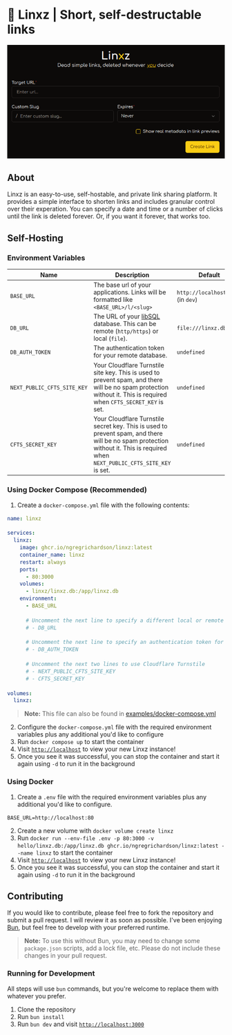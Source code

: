 # 🔗 Linxz | Short, self-destructable links

<p align="center">
    <img src="repo/preview.png" />
</p>


## About

Linxz is an easy-to-use, self-hostable, and private link sharing platform. It provides a simple interface to shorten links and includes granular control over their experation. You can specify a date and time or a number of clicks until the link is deleted forever. Or, if you want it forever, that works too.

## Self-Hosting

### Environment Variables

| Name                        | Description                                                                                                                                                                    | Default                            | Required |
| --------------------------- | ------------------------------------------------------------------------------------------------------------------------------------------------------------------------------ | ---------------------------------- | -------- |
| `BASE_URL`                  | The base url of your applications. Links will be formatted like `<BASE_URL>/l/<slug>`                                                                                          | `http://localhost:3000` (in `dev`) | ✅        |
| `DB_URL`                    | The URL of your [libSQL](https://github.com/tursodatabase/libsql) database. This can be remote (`http/https`) or local (`file`).                                               | `file:///linxz.db`                 |          |
| `DB_AUTH_TOKEN`             | The authentication token for your remote database.                                                                                                                             | `undefined`                        |          |
| `NEXT_PUBLIC_CFTS_SITE_KEY` | Your Cloudflare Turnstile site key. This is used to prevent spam, and there will be no spam protection without it. This is required when `CFTS_SECRET_KEY` is set.             | `undefined`                        |          |
| `CFTS_SECRET_KEY`           | Your Cloudflare Turnstile secret key. This is used to prevent spam, and there will be no spam protection without it. This is required when `NEXT_PUBLIC_CFTS_SITE_KEY` is set. | `undefined`                        |          |

### Using Docker Compose (Recommended)
1. Create a `docker-compose.yml` file with the following contents:
```yaml
name: linxz

services:
  linxz:
    image: ghcr.io/ngregrichardson/linxz:latest
    container_name: linxz
    restart: always
    ports:
      - 80:3000
    volumes:
      - linxz/linxz.db:/app/linxz.db
    environment:
      - BASE_URL

      # Uncomment the next line to specify a different local or remote database location
      # - DB_URL

      # Uncomment the next line to specify an authentication token for a remote database
      # - DB_AUTH_TOKEN

      # Uncomment the next two lines to use Cloudflare Turnstile
      # - NEXT_PUBLIC_CFTS_SITE_KEY
      # - CFTS_SECRET_KEY

volumes:
  linxz:
```

> **Note:** This file can also be found in [examples/docker-compose.yml](examples/docker-compose.yml)
> 

2. Configure the `docker-compose.yml` file with the required environment variables plus any additional you'd like to configure
3. Run `docker compose up` to start the container
4. Visit [`http://localhost`](http://localhost) to view your new Linxz instance!
5. Once you see it was successful, you can stop the container and start it again using `-d` to run it in the background

### Using Docker
1. Create a `.env` file with the required environment variables plus any additional you'd like to configure.
```
BASE_URL=http://localhost:80
```
2. Create a new volume with `docker volume create linxz`
3. Run `docker run --env-file .env -p 80:3000 -v hello/linxz.db:/app/linxz.db ghcr.io/ngregrichardson/linxz:latest --name linxz` to start the container
4. Visit [`http://localhost`](http://localhost) to view your new Linxz instance!
5. Once you see it was successful, you can stop the container and start it again using `-d` to run it in the background

## Contributing
If you would like to contribute, please feel free to fork the repository and submit a pull request. I will review it as soon as possible. I've been enjoying [Bun](https://bun.sh/), but feel free to develop with your preferred runtime.

> **Note:** To use this without Bun, you may need to change some `package.json` scripts, add a lock file, etc. Please do not include these changes in your pull request.

### Running for Development

All steps will use `bun` commands, but you're welcome to replace them with whatever you prefer.

1. Clone the repository
2. Run `bun install`
3. Run `bun dev` and visit [`http://localhost:3000`](http://localhost:3000)
